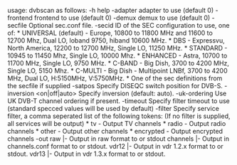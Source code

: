 usage: dvbscan <options> as follows:
-h                     help
-adapter <id>          adapter to use (default 0)
-frontend <id>         frontend to use (default 0)
-demux <id>            demux to use (default 0)
-secfile <filename>    Optional sec.conf file.
-secid <secid> ID of the SEC configuration to use, one of:
                        * UNIVERSAL (default) - Europe, 10800 to 11800 MHz and 11600 to 12700 Mhz,
                                                Dual LO, loband 9750, hiband 10600 MHz.
                        * DBS - Expressvu, North America, 12200 to 12700 MHz, Single LO, 11250 MHz.
                        * STANDARD - 10945 to 11450 Mhz, Single LO, 10000 Mhz.
                        * ENHANCED - Astra, 10700 to 11700 MHz, Single LO, 9750 MHz.
                        * C-BAND - Big Dish, 3700 to 4200 MHz, Single LO, 5150 Mhz.
                        * C-MULTI - Big Dish - Multipoint LNBf, 3700 to 4200 MHz,
                                               Dual LO, H:5150MHz, V:5750MHz.
                        * One of the sec definitions from the secfile if supplied
-satpos <position>     Specify DISEQC switch position for DVB-S.
-inversion <on|off|auto> Specify inversion (default: auto).
-uk-ordering           Use UK DVB-T channel ordering if present.
-timeout <secs>        Specify filter timeout to use (standard specced values will be used by default)
-filter <filter>       Specify service filter, a comma seperated list of the following tokens:
                        (If no filter is supplied, all services will be output)
                        * tv - Output TV channels
                        * radio - Output radio channels
                        * other - Output other channels
                        * encrypted - Output encrypted channels
-out raw <filename>|-   Output in raw format to <filename> or stdout
     channels <filename>|-  Output in channels.conf format to <filename> or stdout.
     vdr12 <filename>|- Output in vdr 1.2.x format to <filename> or stdout.
     vdr13 <filename>|- Output in vdr 1.3.x format to <filename> or stdout.
<initial scan file>